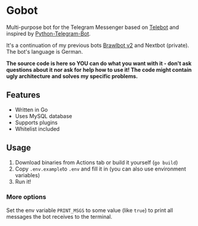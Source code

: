 # Gobot

Multi-purpose bot for the Telegram Messenger based on [Telebot](https://github.com/tucnak/telebot/) and inspired by [Python-Telegram-Bot](https://github.com/python-telegram-bot/python-telegram-bot).

It's a continuation of my previous bots [Brawlbot v2](https://github.com/Brawl345/Brawlbot-v2) and Nextbot (private). The bot's language is German.

**The source code is here so YOU can do what you want with it - don't ask questions about it nor ask for help how to use it! The code might contain ugly architecture and solves my specific problems.**

## Features
* Written in Go
* Uses MySQL database
* Supports plugins
* Whitelist included

## Usage
1. Download binaries from Actions tab or build it yourself (`go build`)
2. Copy `.env.example`to `.env` and fill it in (you can also use environment variables)
3. Run it!

### More options
Set the env variable `PRINT_MSGS` to some value (like `true`) to print all messages the bot receives to the terminal.
